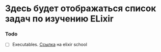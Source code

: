 # Здесь будет отображаться список задач по изучению ELixir

### Todo

- [ ] Executables. [Ссылка](https://elixirschool.com/en/lessons/intermediate/escripts) на elixir school